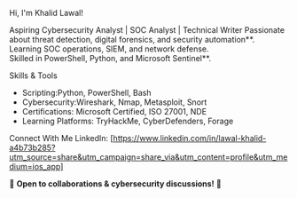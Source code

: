 Hi, I'm Khalid Lawal!  

Aspiring Cybersecurity Analyst | SOC Analyst | Technical Writer
Passionate about threat detection, digital forensics, and security automation**.  
Learning SOC operations, SIEM, and network defense.  
Skilled in PowerShell, Python, and Microsoft Sentinel**.  

Skills & Tools
- Scripting:Python, PowerShell, Bash  
- Cybersecurity:Wireshark, Nmap, Metasploit, Snort  
- Certifications: Microsoft Certified, ISO 27001, NDE  
- Learning Platforms: TryHackMe, CyberDefenders, Forage  

Connect With Me
 LinkedIn: [https://www.linkedin.com/in/lawal-khalid-a4b73b285?utm_source=share&utm_campaign=share_via&utm_content=profile&utm_medium=ios_app] 

💬 **Open to collaborations & cybersecurity discussions!** 🚀  
